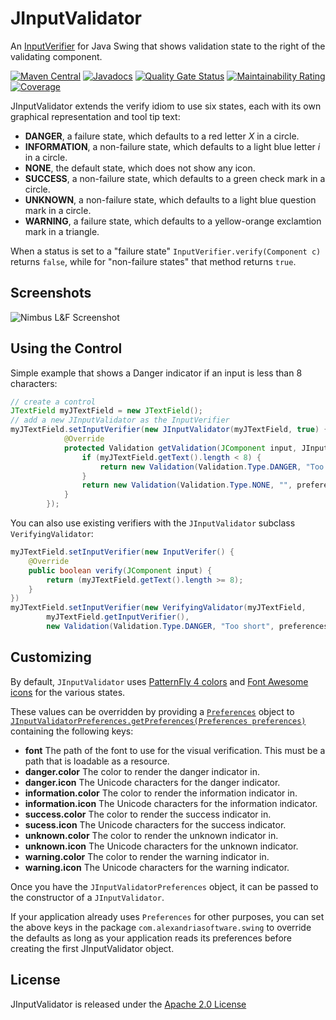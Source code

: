 JInputValidator
===============

An [InputVerifier](https://docs.oracle.com/javase/8/docs/api/index.html?javax/swing/InputVerifier.html) for Java Swing that shows validation state to the right of the validating component.

[![Maven Central](https://maven-badges.herokuapp.com/maven-central/com.alexandriasoftware.swing/jinputvalidator/badge.svg)](https://maven-badges.herokuapp.com/maven-central/com.alexandriasoftware.swing/jinputvalidator)
[![Javadocs](https://www.javadoc.io/badge/com.alexandriasoftware.swing/jinputvalidator.svg)](https://www.javadoc.io/doc/com.alexandriasoftware.swing/jinputvalidator)
[![Quality Gate Status](https://sonarcloud.io/api/project_badges/measure?project=rhwood_jinputvalidator&metric=alert_status)](https://sonarcloud.io/dashboard?id=rhwood_jinputvalidator)
[![Maintainability Rating](https://sonarcloud.io/api/project_badges/measure?project=rhwood_jinputvalidator&metric=sqale_rating)](https://sonarcloud.io/dashboard?id=rhwood_jinputvalidator)
[![Coverage](https://sonarcloud.io/api/project_badges/measure?project=rhwood_jinputvalidator&metric=coverage)](https://sonarcloud.io/dashboard?id=rhwood_jinputvalidator)

JInputValidator extends the verify idiom to use six states, each with its own graphical representation and tool tip text:

- __DANGER__, a failure state, which defaults to a red letter _X_ in a circle.
- __INFORMATION__, a non-failure state, which defaults to a light blue letter _i_ in a circle.
- __NONE__, the default state, which does not show any icon.
- __SUCCESS__, a non-failure state, which defaults to a green check mark in a circle.
- __UNKNOWN__, a non-failure state, which defaults to a light blue question mark in a circle.
- __WARNING__, a failure state, which defaults to a yellow-orange exclamtion mark in a triangle.

When a status is set to a "failure state" `InputVerifier.verify(Component c)` returns `false`, while for "non-failure states" that method returns `true`.

## Screenshots

![Nimbus L&F Screenshot](https://raw.github.com/rhwood/jinputvalidator/master/wiki/images/all-nimbus.png)

## Using the Control

Simple example that shows a Danger indicator if an input is less than 8 characters:

```java
// create a control
JTextField myJTextField = new JTextField();
// add a new JInputValidator as the InputVerifier
myJTextField.setInputVerifier(new JInputValidator(myJTextField, true) {
            @Override
            protected Validation getValidation(JComponent input, JInputValidatorPreferences preferences) {
                if (myJTextField.getText().length < 8) {
                    return new Validation(Validation.Type.DANGER, "Too short", preferences);
                }
                return new Validation(Validation.Type.NONE, "", preferences);
            }
        });
```

You can also use existing verifiers with the `JInputValidator` subclass `VerifyingValidator`:

```java
myJTextField.setInputVerifier(new InputVerifer() {
    @Override
    public boolean verify(JComponent input) {
        return (myJTextField.getText().length >= 8);
    }
})
myJTextField.setInputVerifier(new VerifyingValidator(myJTextField,
        myJTextField.getInputVerifier(),
        new Validation(Validation.Type.DANGER, "Too short", preferences)));
```

## Customizing

By default, `JInputValidator` uses [PatternFly 4 colors](https://www.patternfly.org/v4/design-guidelines/styles/colors) and [Font Awesome icons](https://fontawesome.com/icons?d=gallery&s=solid&m=free) for the various states.

These values can be overridden by providing a [`Preferences`](https://docs.oracle.com/javase/8/docs/api/index.html?java/util/prefs/Preferences.html) object to [`JInputValidatorPreferences.getPreferences(Preferences preferences)`](https://static.javadoc.io/com.alexandriasoftware.swing/jinputvalidator/0.1.0/com/alexandriasoftware/swing/JInputValidatorPreferences.html#getPreferences-java.util.prefs.Preferences-) containing the following keys:

- __font__ The path of the font to use for the visual verification. This must be a path that is loadable as a resource.
- __danger.color__ The color to render the danger indicator in.
- __danger.icon__ The Unicode characters for the danger indicator.
- __information.color__ The color to render the information indicator in.
- __information.icon__ The Unicode characters for the information indicator.
- __success.color__ The color to render the success indicator in.
- __sucess.icon__ The Unicode characters for the success indicator.
- __unknown.color__ The color to render the unknown indicator in.
- __unknown.icon__ The Unicode characters for the unknown indicator.
- __warning.color__ The color to render the warning indicator in.
- __warning.icon__ The Unicode characters for the warning indicator.

Once you have the `JInputValidatorPreferences` object, it can be passed to the constructor of a `JInputValidator`.

If your application already uses `Preferences` for other purposes, you can set the above keys in the package `com.alexandriasoftware.swing` to override the defaults as long as your application reads its preferences before creating the first JInputValidator object.

## License

JInputValidator is released under the [Apache 2.0 License](http://www.apache.org/licenses/LICENSE-2.0)
